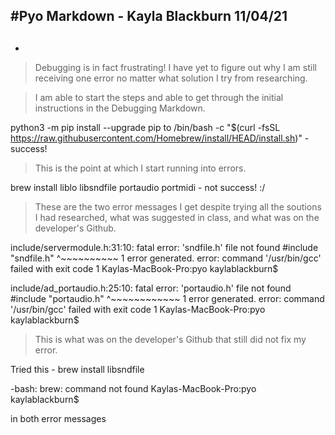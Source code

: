#Pyo Markdown - Kayla Blackburn 11/04/21
-
##
-
>Debugging is in fact frustrating! I have yet to figure out why I am still
receiving one error no matter what solution I try from researching.

>I am able to start the steps and able to get through the initial instructions
in the Debugging Markdown.

python3 -m pip install --upgrade pip to
/bin/bash -c "$(curl -fsSL https://raw.githubusercontent.com/Homebrew/install/HEAD/install.sh)" - success!

>This is the point at which I start running into errors.

brew install liblo libsndfile portaudio portmidi - not success! :/

>These are the two error messages I get despite trying all the soutions I had
researched, what was suggested in class, and what was on the developer's Github.

include/servermodule.h:31:10: fatal error: 'sndfile.h' file not found
#include "sndfile.h"
         ^~~~~~~~~~~
1 error generated.
error: command '/usr/bin/gcc' failed with exit code 1
Kaylas-MacBook-Pro:pyo kaylablackburn$


include/ad_portaudio.h:25:10: fatal error: 'portaudio.h' file not found
#include "portaudio.h"
         ^~~~~~~~~~~~~
1 error generated.
error: command '/usr/bin/gcc' failed with exit code 1
Kaylas-MacBook-Pro:pyo kaylablackburn$

>This is what was on the developer's Github that still did not fix my error.

Tried this - brew install libsndfile

-bash: brew: command not found
Kaylas-MacBook-Pro:pyo kaylablackburn$  

in both error messages
